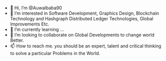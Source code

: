 - 👋 Hi, I’m @Auwalbaba90
- 👀 I’m interested in Software Development, Graphics Design, Blockchain Technology and Hashgraph Distributed Ledger Technologies, Global Improvements Etc.
- 🌱 I’m currently learning ...
- 💞️ I’m looking to collaborate on Global Developments to change world Better.
- 📫 How to reach me. you should be an expert, talent and critical thinking to solve a particular Problems in the World.

<!---
Auwalbaba90/Auwalbaba90 is a ✨ special ✨ repository because its `README.md` (this file) appears on your GitHub profile.
You can click the Preview link to take a look at your changes.
--->
